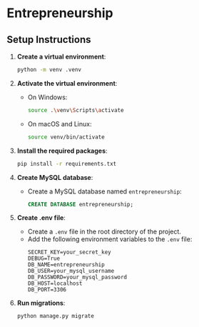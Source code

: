 # Entrepreneurship

## Setup Instructions

1. **Create a virtual environment**:
    ```sh
    python -m venv .venv
    ```

2. **Activate the virtual environment**:
    - On Windows:
        ```sh
        source .\venv\Scripts\activate
        ```
    - On macOS and Linux:
        ```sh
        source venv/bin/activate
        ```

3. **Install the required packages**:
    ```sh
    pip install -r requirements.txt
    ```

4. **Create MySQL database**:
    - Create a MySQL database named `entrepreneurship`:
        ```sql
        CREATE DATABASE entrepreneurship;
        ```

5. **Create .env file**:
    - Create a `.env` file in the root directory of the project.
    - Add the following environment variables to the `.env` file:
        ```env
        SECRET_KEY=your_secret_key
        DEBUG=True
        DB_NAME=entrepreneurship
        DB_USER=your_mysql_username
        DB_PASSWORD=your_mysql_password
        DB_HOST=localhost
        DB_PORT=3306
        ```

6. **Run migrations**:
    ```sh
    python manage.py migrate
    ```